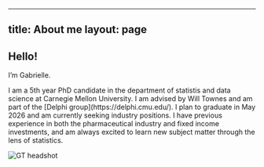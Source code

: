 
---
title: About me
layout: page
---

<div class="about-wrap">
  <div class="about-text">
    <h2>Hello!</h2>
    <p>I’m Gabrielle.</p>
    <p>I am a 5th year PhD candidate in the department of statistis and data science at Carnegie Mellon University. I am advised by Will Townes and am part of the [Delphi group](https://delphi.cmu.edu/). I plan to graduate in May 2026 and am currently seeking industry positions. I have previous experience in both the pharmaceutical industry and fixed income investments, and am always excited to learn new subject matter through the lens of statistics. </p>
  </div>

  <div class="about-photo">
    <img src="{{ '/assets/images/headshot.jpg' | relative_url }}" alt="GT headshot">
  </div>
</div>



